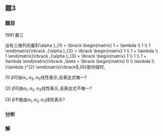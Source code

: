 ## 题3
### 题目
1991 数三 

设有三维列向量${\alpha }_{1} = \lbrack  \begin{matrix} 1 + \lambda \\  1 \\  1 \end{matrix}\rbrack  ,{\alpha }_{2} = \lbrack  \begin{matrix} 1 \\  1 + \lambda \\  1 \end{matrix}\rbrack  ,{\alpha }_{3} = \lbrack  \begin{matrix} 1 \\  1 \\  1 + \lambda  \end{matrix}\rbrack  ,\beta  = \lbrack  \begin{matrix} 0 \\  \lambda \\  {\lambda }^{2} \end{matrix}\rbrack$,问$\lambda$取何值时,

(1) $\beta$可由${\alpha }_{1},{\alpha }_{2},{\alpha }_{3}$线性表示,且表达式唯一?

(2) $\beta$可由${\alpha }_{1},{\alpha }_{2},{\alpha }_{3}$线性表示,且表达式不唯一?

(3) $\beta$不能由${\alpha }_{1},{\alpha }_{2},{\alpha }_{3}$线性表示?
### 分析

### 解